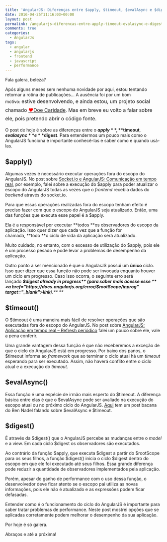 ```yaml
---
title: 'AngularJS: Diferenças entre $apply, $timeout, $evalAsync e $digest'
date: 2016-04-25T11:16:03+00:00
layout: post
permalink: /angularjs-diferencas-entre-apply-timeout-evalasync-e-digest/
comments: true
categories:
  - AngularJs
tags:
  - angular
  - angularjs
  - frontend
  - javascript
  - performance
---
```

Fala galera, beleza?

Após alguns meses sem nenhuma novidade por aqui, estou tentando retornar a rotina de publicações&#8230; A ausência foi por um bom motivo: <span style="line-height: 1.71429; font-size: 1rem;">estive desenvolvendo, e ainda estou, um projeto social chamado </span><a style="line-height: 1.71429; font-size: 1rem;" href="http://doecaridade.com" target="_blank"><span style="color: #ff0000;">♥</span>Doe Caridade</a>.<span style="line-height: 1.71429; font-size: 1rem;"> Mas em breve eu volto a falar sobre ele, pois pretendo abrir o código fonte.</span>

O post de hoje é sobre as diferenças entre o **$apply**, **$timeout**, **$evalasync** e **$digest**. Para entendermos um pouco mais como o AngularJS funciona é importante conhecê-las e saber como e quando usá-las.
<!--more-->

## $apply()

Algumas vezes é necessário executar operações fora do escopo do AngularJS. No post sobre <a href="https://gabrielfeitosa.github.io/socketio-angularjs-comunicacao-realtime/" target="_blank">Socket.io e AngularJS: Comunicação em tempo real</a>, por exemplo, falei sobre a execução do $apply para poder atualizar o escopo do AngularJS todas as vezes que o _frontend_ recebia dados do _backend_ através do socket.io.

Para que essas operações realizadas fora do escopo tenham efeito é preciso fazer com que o escopo do AngularJS seja atualizado. Então, uma das funções que executa esse papel é a $apply.

Ela é a responsável por executar **todos **os observadores do escopo da aplicação. Isso quer dizer que cada vez que a função for chamada, **todo **o ciclo de vida da aplicação será atualizado.

Muito cuidado, no entanto, com o excesso de utilização do $apply, pois ele é um processo pesado e pode levar a problemas de desempenho da aplicação.

Outro ponto a ser mencionado é que o AngularJS possui um **único** ciclo. Isso quer dizer que essa função não pode ser invocada enquanto houver um ciclo em progresso. Caso isso ocorra, o seguinte erro será lançado _**$digest already in progress** (para saber mais acesse esse **<a href="https://docs.angularjs.org/error/$rootScope/inprog" target="_blank">link</a>**).** **_

## $timeout()

O $timeout é uma maneira mais fácil de resolver operações que são executadas fora do escopo do AngularJS. No post sobre <a href="https://gabrielfeitosa.github.io/angularjs-refresh-periodico/" target="_blank">AngularJS: Aplicação em tempo real – Refresh periódico</a> falei um pouco sobre ele, vale a pena conferir.

Uma grande vantagem dessa função é que não receberemos a exceção de que o ciclo do AngularJS está em progresso. Por baixo dos panos, o $timeout informa ao _framework_ que ao terminar o ciclo atual há um _timeout_ esperando para ser executado. Assim, não haverá conflito entre o ciclo atual e a execução do _timeout_.

## $evalAsync()

Essa função é uma espécie de irmão mais esperto do $timeout. A diferença básica entre elas é que o $evalAsync pode ser avaliado na execução do escopo atual ou no próximo ciclo do AngularJS. <a href="http://www.bennadel.com/blog/2605-scope-evalasync-vs-timeout-in-angularjs.htm" target="_blank">Aqui</a> tem um post bacana do Ben Nadel falando sobre $evalAsync e $timeout.

## $digest()

É através da $digest() que o AngularJS percebe as mudanças entre o _model_ e a view. Em cada ciclo $digest os observadores são executados.

Ao contrário da função $apply, que executa $digest a partir do $rootScope para os seus filhos, a função $digest() inicia o ciclo $digest dentro do escopo em que ele foi executado até seus filhos. Essa grande diferença pode reduzir a quantidade de observadores implementados pela aplicação.

Porém, apesar do ganho de performance com o uso dessa função, o desenvolvedor deve ficar atento se o escopo pai utiliza as novas informações, pois ele não é atualizado e as expressões podem ficar defasadas.

Entender como é o funcionamento do ciclo do AngularJS é importante para saber tratar problemas de performance. Neste post mostrei opções que se aplicadas corretamente podem melhorar o desempenho da sua aplicação.

Por hoje é só galera.

Abraços e até a próxima!

&nbsp;